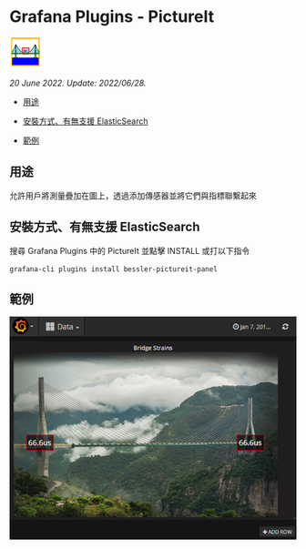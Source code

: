 # Grafana Plugins - PictureIt

![img](pictureIt_icon.png)

*20 June 2022. Update: 2022/06/28.*

* [用途](#use)

* [安裝方式、有無支援 ElasticSearch](#install)

* [範例](#example)

<h2 id="use">用途</h2>

允許用戶將測量疊加在圖上，透過添加傳感器並將它們與指標聯繫起來

<h2 id="install">安裝方式、有無支援 ElasticSearch</h2>

搜尋 Grafana Plugins 中的 PictureIt 並點擊 INSTALL 或打以下指令

    grafana-cli plugins install bessler-pictureit-panel

<h2 id="example">範例</h2>

![img](PictureIt.png)
